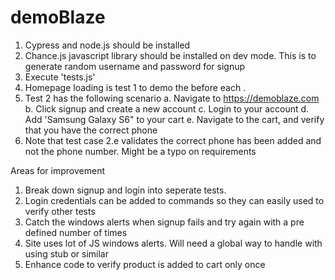 # demoBlaze
1. Cypress and node.js should be installed
2. Chance.js javascript library should be installed on dev mode. This is to generate random username and password for signup
3. Execute 'tests.js'
4. Homepage loading is test 1 to demo the before each .
5. Test 2 has the following scenario
	a. Navigate to https://demoblaze.com 
  b. Click signup and create a new account 
  c. Login to your account 
  d. Add 'Samsung Galaxy S6" to your cart 
  e. Navigate to the cart, and verify that you have the correct phone
6. Note that test case 2.e validates the correct phone has been added and not the phone number. Might be a typo on requirements 

Areas for improvement
1. Break down signup and login into seperate tests. 
2. Login credentials can be added to commands so they can easily used to verify other tests
3. Catch the windows alerts when signup fails and try again with a pre defined number of times
4. Site uses lot of JS windows alerts. Will need a global way to handle with using stub or similar
4. Enhance code to verify product is added to cart only once
 
